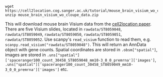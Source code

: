 ```
wget https://cell2location.cog.sanger.ac.uk/tutorial/mouse_brain_visium_wo_cloupe_data.zip
unzip mouse_brain_visium_wo_cloupe_data.zip
```

This will download mouse brain Visium data from the [cell2location paper](https://doi.org/10.1038/s41587-021-01139-4).
There are five Visium slides, located in `rawdata/ST8059048`, `rawdata/ST8059049`, `rawdata/ST8059050`, `rawdata/ST8059051`, `rawdata/ST8059052`.
Use scanpy's `read_visium` function to read them, e.g. `scanpy.read_visium("rawdata/ST8059048")`.
This will return an AnnData object with gene counts. Spatial coordinates are stored in `.obsm["spatial"]`, images are stored in `.uns["spatial"]['spaceranger100_count_30458_ST8059048_mm10-3_0_0_premrna']['images']`, `.uns["spatial"]['spaceranger100_count_30458_ST8059049_mm10-3_0_0_premrna']['images']` etc.
